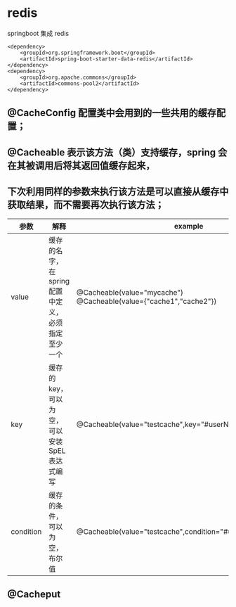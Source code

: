 # redis
springboot 集成 redis


```
<dependency>
    <groupId>org.springframework.boot</groupId>
    <artifactId>spring-boot-starter-data-redis</artifactId>
</dependency>
<dependency>
    <groupId>org.apache.commons</groupId>
    <artifactId>commons-pool2</artifactId>
</dependency>
```

## @CacheConfig 配置类中会用到的一些共用的缓存配置；

## @Cacheable 表示该方法（类）支持缓存，spring 会在其被调用后将其返回值缓存起来，
## 下次利用同样的参数来执行该方法是可以直接从缓存中获取结果，而不需要再次执行该方法；

| 参数 | 解释 | example |
| --- | --- | --- |
| value | 缓存的名字，在spring配置中定义，必须指定至少一个 | @Cacheable(value="mycache")<br>@Cacheable(value={"cache1","cache2"}) |
| key | 缓存的key，可以为空，可以安装SpEL表达式编写 | @Cacheable(value="testcache",key="#userName") | 
| condition | 缓存的条件，可以为空，布尔值 | @Cacheable(value="testcache",condition="#userName.legth()>2") |


## @Cacheput 
